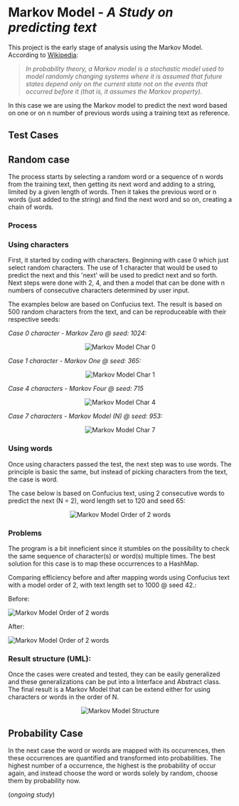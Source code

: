 # Markov Model - _A Study on predicting text_

This project is the early stage of analysis using the Markov Model. According to [Wikipedia](https://en.wikipedia.org/wiki/Markov_model):

> _In probability theory, a Markov model is a stochastic model used to model randomly changing systems where it is assumed that future states depend only on the current state not on the events that occurred before it (that is, it assumes the Markov property)._

In this case we are using the Markov model to predict the next word based on one or on n number of previous words using a training text as reference.

## Test Cases

## Random case

The process starts by selecting a random word or a sequence of n words from the training text, then getting its next word and adding to a string, limited by a given length of words. Then it takes the previous word or n words (just added to the string) and find the next word and so on, creating a chain of words.

### Process

### Using characters

First, it started by coding with characters. Beginning with case 0 which just select random characters. The use of 1 character that would be used to predict the next and this 'next' will be used to predict next and so forth. Next steps were done with 2, 4, and then a model that can be done with n numbers of consecutive characters determined by user input.

The examples below are based on Confucius text. The result is based on 500 random characters from the text, and can be reproduceable with their respective seeds:

*Case 0 character - Markov Zero @ seed: 1024:*
<div style="text-align:center"><img src="https://cdn.rawgit.com/bruno78/markov-model/a1259eb6/images/MarkovCharZero.png" alt="Markov Model Char 0" /></div>

*Case 1 character - Markov One @ seed: 365:*
<div style="text-align:center"><img src="https://cdn.rawgit.com/bruno78/markov-model/a1259eb6/images/MarkovCharOne.png" alt="Markov Model Char 1" /></div>

*Case 4 characters - Markov Four @ seed: 715*
<div style="text-align:center"><img src="https://cdn.rawgit.com/bruno78/markov-model/a1259eb6/images/MarkovCharFour.png" alt="Markov Model Char 4" /></div>

*Case 7 characters - Markov Model (N) @ seed: 953:*
<div style="text-align:center"><img src="https://cdn.rawgit.com/bruno78/markov-model/a1259eb6/images/MarkovCharModel7.png" alt="Markov Model Char 7" /></div>

### Using words

Once using characters passed the test, the next step was to use words. The principle is basic the same, but instead of picking characters from the text, the case is word.

The case below is based on Confucius text, using 2 consecutive words to predict the next (N = 2), word length set to 120 and seed 65:

<div style="text-align:center"><img src="https://cdn.rawgit.com/bruno78/markov-model/a1259eb6/images/MarkovWordGramO2.png" alt="Markov Model Order of 2 words" /></div>

### Problems

The program is a bit inneficient since it stumbles on the possibility to check the same sequence of character(s) or word(s) multiple times. The best solution for this case is to map these occurrences to a HashMap.

Comparing efficiency before and after mapping words using Confucius text with a model order of 2, with text length set to 1000 @ seed 42.:

Before:
<div><img src="https://cdn.rawgit.com/bruno78/markov-model/a1259eb6/images/MarkovModelCompare-Orderof2.png" alt="Markov Model Order of 2 words" /></div>

After:
<div><img src="https://cdn.rawgit.com/bruno78/markov-model/a1259eb6/images/MarkovModelEFFCompare-Order2-2.png" alt="Markov Model Order of 2 words" /></div>

### Result structure (UML):

Once the cases were created and tested, they can be easily generalized and these generalizations can be put into a Interface and Abstract class. The final result is a Markov Model that can be extend either for using characters or words in the order of N.

<p align="center"><img src ="https://cdn.rawgit.com/bruno78/markov-model/a1259eb6/images/MarkovStructure.png" alt="Markov Model Structure" /></div>

## Probability Case

In the next case the word or words are mapped with its occurrences, then these occurrences are quantified and transformed into probabilities. The highest number of a occurrence, the highest is the probability of occur again, and instead choose the word or words solely by random, choose them by probability now.

(_ongoing study_)
